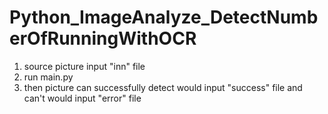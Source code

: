 # Python_ImageAnalyze_DetectNumberOfRunningWithOCR
	
1. source picture input "inn" file
2. run main.py
3. then picture can successfully detect would input "success" file and can't would input "error" file
